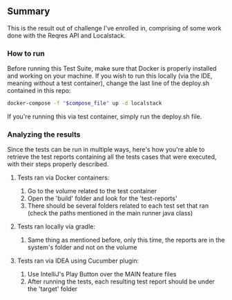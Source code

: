<!-- GETTING STARTED -->

## Summary

This is the result out of challenge I've enrolled in, comprising of some work done with the Reqres API and Localstack.

### How to run

Before running this Test Suite, make sure that Docker is properly installed and working on your machine. 
If you wish to run this locally (via the IDE, meaning without a test container), change the last line of the deploy.sh contained in this repo:

  ```sh
  docker-compose -f "$compose_file" up -d localstack
  ```

If you're running this via test container, simply run the deploy.sh file.

### Analyzing the results

Since the tests can be run in multiple ways, here's how you're able to retrieve the test reports containing all the tests cases that were executed, with their steps properly described.

1. Tests ran via Docker containers:
   1. Go to the volume related to the test container
   2. Open the 'build' folder and look for the 'test-reports'
   3. There should be several folders related to each test set that ran (check the paths mentioned in the main runner java class)
2. Tests ran locally via gradle:
   1. Same thing as mentioned before, only this time, the reports are in the system's folder and not on the volume
   
3. Tests ran via IDEA using Cucumber plugin:
   1. Use IntelliJ's Play Button over the MAIN feature files
   2. After running the tests, each resulting test report should be under the 'target' folder
